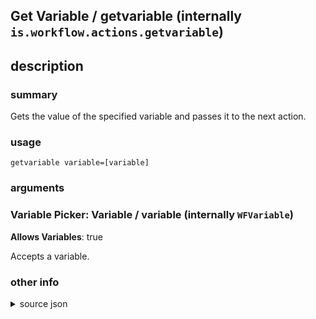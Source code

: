 
## Get Variable / getvariable (internally `is.workflow.actions.getvariable`)



## description
### summary
Gets the value of the specified variable and passes it to the next action.


### usage
`getvariable variable=[variable]`

### arguments
### Variable Picker: Variable / variable (internally `WFVariable`)
**Allows Variables**: true


Accepts a variable.

### other info

<details><summary>source json</summary>
```json
{
	"ActionClass": "WFGetVariableAction",
	"ActionKeywords": [
		"programming",
		"scripting",
		"var"
	],
	"Category": "Scripting",
	"Description": {
		"DescriptionSummary": "Gets the value of the specified variable and passes it to the next action."
	},
	"IconName": "Variable.png",
	"Name": "Get Variable",
	"Output": {
		"Multiple": true,
		"OutputName": "Variable",
		"Types": [
			"WFContentItem"
		]
	},
	"Parameters": [
		{
			"Class": "WFVariablePickerParameter",
			"DisallowedVariableTypes": [
				"Clipboard"
			],
			"Key": "WFVariable",
			"Label": "Variable"
		}
	],
	"Subcategory": "Variables"
}
```
</details>
